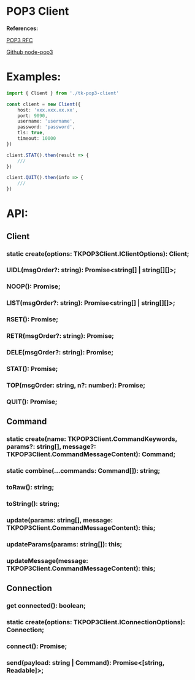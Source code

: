 # POP3 Client

**References:**

[POP3 RFC](https://tools.ietf.org/html/rfc1939)

[Github node-pop3](https://github.com/node-pop3/node-pop3)


# Examples:
```ts
import { Client } from './tk-pop3-client'

const client = new Client({
    host: 'xxx.xxx.xx.xx',
    port: 9090,
    username: 'username',
    password: 'password',
    tls: true,
    timeout: 10000
})

client.STAT().then(result => {
    ///
})

client.QUIT().then(info => {
    ///
})

```

# API:
## Client
### static create(options: TKPOP3Client.IClientOptions): Client;
### UIDL(msgOrder?: string): Promise<string[] | string[][]>;
### NOOP(): Promise<void>;
### LIST(msgOrder?: string): Promise<string[] | string[][]>;
### RSET(): Promise<string>;
### RETR(msgOrder?: string): Promise<string>;
### DELE(msgOrder?: string): Promise<string>;
### STAT(): Promise<string>;
### TOP(msgOrder: string, n?: number): Promise<string>;
### QUIT(): Promise<string>;

## Command
### static create(name: TKPOP3Client.CommandKeywords, params?: string[], message?: TKPOP3Client.CommandMessageContent): Command;
### static combine(...commands: Command[]): string;
### toRaw(): string;
### toString(): string;
### update(params: string[], message: TKPOP3Client.CommandMessageContent): this;
### updateParams(params: string[]): this;
### updateMessage(message: TKPOP3Client.CommandMessageContent): this;

## Connection
### get connected(): boolean;
### static create(options: TKPOP3Client.IConnectionOptions): Connection;
### connect(): Promise<true>;
### send(payload: string | Command): Promise<[string, Readable]>;